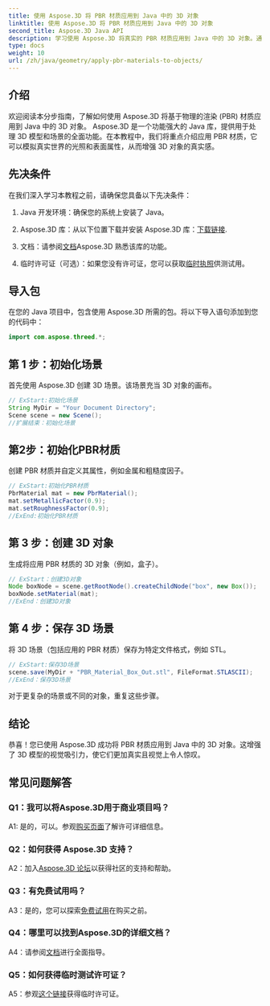 ```yaml
---
title: 使用 Aspose.3D 将 PBR 材质应用到 Java 中的 3D 对象
linktitle: 使用 Aspose.3D 将 PBR 材质应用到 Java 中的 3D 对象
second_title: Aspose.3D Java API
description: 学习使用 Aspose.3D 将真实的 PBR 材质应用到 Java 中的 3D 对象。通过基于物理的渲染增强视觉质量。
type: docs
weight: 10
url: /zh/java/geometry/apply-pbr-materials-to-objects/
---
```

## 介绍

欢迎阅读本分步指南，了解如何使用 Aspose.3D 将基于物理的渲染 (PBR) 材质应用到 Java 中的 3D 对象。 Aspose.3D 是一个功能强大的 Java 库，提供用于处理 3D 模型和场景的全面功能。在本教程中，我们将重点介绍应用 PBR 材质，它可以模拟真实世界的光照和表面属性，从而增强 3D 对象的真实感。

## 先决条件

在我们深入学习本教程之前，请确保您具备以下先决条件：

1. Java 开发环境：确保您的系统上安装了 Java。

2.  Aspose.3D 库：从以下位置下载并安装 Aspose.3D 库：[下载链接](https://releases.aspose.com/3d/java/).

3. 文档：请参阅[文档](https://reference.aspose.com/3d/java/)Aspose.3D 熟悉该库的功能。

4. 临时许可证（可选）：如果您没有许可证，您可以获取[临时执照](https://purchase.aspose.com/temporary-license/)供测试用。

## 导入包

在您的 Java 项目中，包含使用 Aspose.3D 所需的包。将以下导入语句添加到您的代码中：

```java
import com.aspose.threed.*;
```

## 第 1 步：初始化场景

首先使用 Aspose.3D 创建 3D 场景。该场景充当 3D 对象的画布。

```java
// ExStart:初始化场景
String MyDir = "Your Document Directory";
Scene scene = new Scene();
//扩展结束：初始化场景
```

## 第2步：初始化PBR材质

创建 PBR 材质并自定义其属性，例如金属和粗糙度因子。

```java
// ExStart:初始化PBR材质
PbrMaterial mat = new PbrMaterial();
mat.setMetallicFactor(0.9);
mat.setRoughnessFactor(0.9);
//ExEnd:初始化PBR材质
```

## 第 3 步：创建 3D 对象

生成将应用 PBR 材质的 3D 对象（例如，盒子）。

```java
// ExStart：创建3D对象
Node boxNode = scene.getRootNode().createChildNode("box", new Box());
boxNode.setMaterial(mat);
//ExEnd：创建3D对象
```

## 第 4 步：保存 3D 场景

将 3D 场景（包括应用的 PBR 材质）保存为特定文件格式，例如 STL。

```java
// ExStart:保存3D场景
scene.save(MyDir + "PBR_Material_Box_Out.stl", FileFormat.STLASCII);
//ExEnd：保存3D场景
```

对于更复杂的场景或不同的对象，重复这些步骤。

## 结论

恭喜！您已使用 Aspose.3D 成功将 PBR 材质应用到 Java 中的 3D 对象。这增强了 3D 模型的视觉吸引力，使它们更加真实且视觉上令人惊叹。

## 常见问题解答

### Q1：我可以将Aspose.3D用于商业项目吗？

 A1: 是的，可以。参观[购买页面](https://purchase.aspose.com/buy)了解许可详细信息。

### Q2：如何获得 Aspose.3D 支持？

 A2：加入[Aspose.3D 论坛](https://forum.aspose.com/c/3d/18)以获得社区的支持和帮助。

### Q3：有免费试用吗？

 A3：是的，您可以探索[免费试用](https://releases.aspose.com/)在购买之前。

### Q4：哪里可以找到Aspose.3D的详细文档？

 A4：请参阅[文档](https://reference.aspose.com/3d/java/)进行全面指导。

### Q5：如何获得临时测试许可证？

 A5：参观[这个链接](https://purchase.aspose.com/temporary-license/)获得临时许可证。